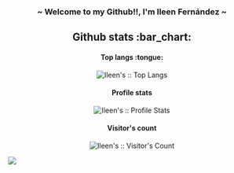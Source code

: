 <body>
 
  <h3 align="center"> ~ Welcome to my Github!!, I'm Ileen Fernández ~</h3>

  <h2 align="center">Github stats :bar_chart:</h2>

  <h4 align="center">Top langs :tongue:</h4>

  <p align="center"><img src="https://github-readme-stats.vercel.app/api/top-langs/?username=Ileenfdz&langs_count=10&theme=tokyonight&layout=compact" alt="Ileen's :: Top Langs" /></p>

  <h4 align="center">Profile stats</h4>

  <p align="center"><img src="https://github-readme-stats.vercel.app/api?username=Ileenfdz&show_icons=true&theme=synthwave" alt="Ileen's :: Profile Stats" /></p>

  <h4 align="center">Visitor's count</h4>

  <p align="center"><img src="https://profile-counter.glitch.me/%7BIleenfdz%7D/count.svg" alt="Ileen's :: Visitor's Count" /></p>
 
 <img src='https://user-images.githubusercontent.com/92292552/149983035-acc8852d-2759-4cf4-b9e5-b6f4f0c12f55.png'/>
</body>
